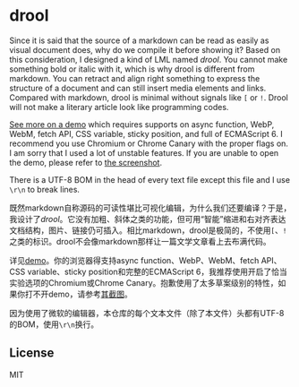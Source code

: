 # drool

Since it is said that the source of a markdown can be read as easily as visual document does, why do we compile it before showing it? Based on this consideration, I designed a kind of LML named *drool*. You cannot make something bold or italic with it, which is why drool is different from markdown. You can retract and align right something to express the structure of a document and can still insert media elements and links. Compared with markdown, drool is minimal without signals like `[` or `!`. Drool will not make a literary article look like programming codes.

[See more on a demo](https://dou4cc.github.io/drool/demo.html?./demo.en.drool) which requires supports on async function, WebP, WebM, fetch API, CSS variable, sticky position, and full of ECMAScript 6. I recommend you use Chromium or Chrome Canary with the proper flags on. I am sorry that I used a lot of unstable features. If you are unable to open the demo, please refer to [the screenshot](https://dou4cc.github.io/drool/screenshot.en.png).

There is a UTF-8 BOM in the head of every text file except this file and I use `\r\n` to break lines.

既然markdown自称源码的可读性堪比可视化编辑，为什么我们还要编译？于是，我设计了*drool*。它没有加粗、斜体之类的功能，但可用“智能”缩进和右对齐表达文档结构，图片、链接仍可插入。相比markdown，drool是极简的，不使用`[`、`!`之类的标识。drool不会像markdown那样让一篇文学文章看上去布满代码。

详见[demo](https://dou4cc.github.io/drool/demo.html?./demo.han.drool)。你的浏览器得支持async function、WebP、WebM、fetch API、CSS variable、sticky position和完整的ECMAScript 6，我推荐使用开启了恰当实验选项的Chromium或Chrome Canary。抱歉使用了太多草案级别的特性，如果你打不开demo，请参考[其截图](https://dou4cc.github.io/drool.screenshot.han.png)。

因为使用了微软的编辑器，本仓库的每个文本文件（除了本文件）头都有UTF-8的BOM，使用`\r\n`换行。

## License
MIT
